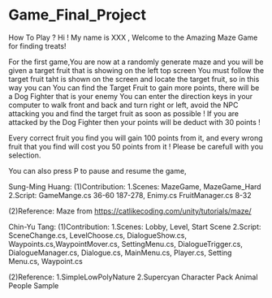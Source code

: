 # Game_Final_Project


How To Play ? 
Hi ! My name is XXX , Welcome to the Amazing Maze Game for finding treats!

For the first game,You are now at a randomly generate maze and you will be given a target fruit that is showing on the left top screen
You must follow the target fruit taht is shown on the screen and locate the target fruit, so in this way you can 
You can find the Target Fruit to gain more points, there will be a Dog Fighter that is your enemy
You can enter the direction keys in your computer to walk front and back and turn right or left, avoid the NPC attacking you and find the target fruit as soon as possible ! If you are attacked by the Dog Fighter then your points will be deduct with 30 points ! 

Every correct fruit you find you will gain 100 points from it, and every wrong fruit that you find will cost you 50 points from it ! Please be carefull with you selection. 

You can also press P to pause and resume the game,

Sung-Ming Huang:
(1)Contribution: 1.Scenes: MazeGame, MazeGame_Hard 2.Script: GameMange.cs 36-60 187-278, Enimy.cs FruitManager.cs 8-32

(2)Reference: Maze from https://catlikecoding.com/unity/tutorials/maze/

Chin-Yu Tang:
(1)Contribution: 1.Scenes: Lobby, Level, Start Scene 2.Script: SceneChange.cs, LevelChoose.cs, DialogueShow.cs, Waypoints.cs,WaypointMover.cs, SettingMenu.cs, DialogueTrigger.cs, DialogueManager.cs, Dialogue.cs, MainMenu.cs, Player.cs, Setting Menu.cs, Waypoint.cs

(2)Reference: 1.SimpleLowPolyNature 2.Supercyan Character Pack Animal People Sample
